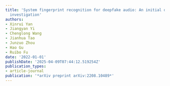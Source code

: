 ```yaml
---
title: 'System fingerprint recognition for deepfake audio: An initial dataset and
  investigation'
authors:
- Xinrui Yan
- Jiangyan Yi
- Chenglong Wang
- Jianhua Tao
- Junzuo Zhou
- Hao Gu
- Ruibo Fu
date: '2022-01-01'
publishDate: '2025-04-09T07:44:12.519254Z'
publication_types:
- article-journal
publication: '*arXiv preprint arXiv:2208.10489*'
---
```

